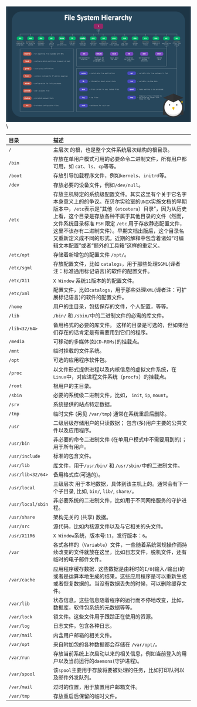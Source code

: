 <!---title:Linux文件系统结构图-->
<!---category:技术学习-->
<!---tags:linux-->
<!---author:Neal-->
<!---date:2016-04-23-->

![Linux File System Hierarchy](../images/linux-file-system-hierarchy.png)\


| 目录                  | 描述                                                                                             |
|:----------------------|:-------------------------------------------------------------------------------------------------|
| `/`                   | 主层次 的根，也是整个文件系统层次结构的根目录。                                                  |
| `/bin`                | 存放在单用户模式可用的必要命令二进制文件，所有用户都可用，如 `cat`、`ls`、`cp`等等。             |
| `/boot`               | 存放引导加载程序文件，例如`kernels`、`initrd`等。                                                |
| `/dev`                | 存放必要的设备文件，例如`/dev/null`。                                                            |
| `/etc`                | 存放主机特定的系统级配置文件。其实这里有个关于它名字本身意义上的的争议。在贝尔实验室的`UNIX`实施文档的早期版本中，`/etc`表示是“其他（`etcetera`）目录”，因为从历史上看，这个目录是存放各种不属于其他目录的文件（然而，文件系统目录标准 `FSH` 限定 `/etc` 用于存放静态配置文件，这里不该存有二进制文件）。早期文档出版后，这个目录名又重新定义成不同的形式。近期的解释中包含着诸如“可编辑文本配置”或者“额外的工具箱”这样的重定义。 |
| `/etc/opt`            | 存储着新增包的配置文件 `/opt/`。                                                                 |
| `/etc/sgml`           | 存放配置文件，比如 `catalogs`，用于那些处理`SGML`(译者注：标准通用标记语言)的软件的配置文件。    |
| `/etc/X11`            | `X Window` 系统`11`版本的的配置文件。                                                            |
| `/etc/xml`            | 配置文件，比如`catalogs`，用于那些处理`XML`(译者注：可扩展标记语言)的软件的配置文件。            |
| `/home`               | 用户的主目录，包括保存的文件，个人配置，等等。                                                   |
| `/lib`                | `/bin/` 和 `/sbin/`中的二进制文件的必需的库文件。                                                |
| `/lib<32/64>`         | 备用格式的必要的库文件。 这样的目录是可选的，但如果他们存在的话肯定是有需要用到它们的程序。      |
| `/media`              | 可移动的多媒体(如`CD-ROMs`)的挂载点。                                                            |
| `/mnt`                | 临时挂载的文件系统。                                                                             |
| `/opt`                | 可选的应用程序软件包。                                                                           |
| `/proc`               | 以文件形式提供进程以及内核信息的虚拟文件系统，在`Linux`中，对应进程文件系统（`procfs`）的挂载点。|
| `/root`               | 根用户的主目录。                                                                                 |
| `/sbin`               | 必要的系统级二进制文件，比如， `init`, `ip`, `mount`。                                           |
| `/srv`                | 系统提供的站点特定数据。                                                                         |
| `/tmp`                | 临时文件 (另见 `/var/tmp`) 通常在系统重启后删除。                                                |
| `/usr`                | 二级层级存储用户的只读数据； 包含(多)用户主要的公共文件以及应用程序。                            |
| `/usr/bin`            | 非必要的命令二进制文件 (在单用户模式中不需要用到的)；用于所有用户。                              |
| `/usr/include`        | 标准的包含文件。                                                                                 |
| `/usr/lib`            | 库文件，用于`/usr/bin/` 和 `/usr/sbin/`中的二进制文件。                                          |
| `/usr/lib<32/64>`     | 备用格式库(可选的)。                                                                             |
| `/usr/local`          | 三级层次 用于本地数据，具体到该主机上的。通常会有下一个子目录, 比如, `bin/`, `lib/`, `share/`。  |
| `/usr/local/sbin`     | 非必要系统的二进制文件，比如用于不同网络服务的守护进程。                                         |
| `/usr/share`          | 架构无关的 (共享) 数据。                                                                         |
| `/usr/src`            | 源代码，比如内核源文件以及与它相关的头文件。                                                     |
| `/usr/X11R6`          | `X Window`系统，版本号:`11`，发行版本：`6`。                                                     |
| `/var`                | 各式各样的（`Variable`）文件，一些随着系统常规操作而持续改变的文件就放在这里，比如日志文件，脱机文件，还有临时的电子邮件文件。 |
| `/var/cache`          | 应用程序缓存数据`.` 这些数据是由耗时的`I/O`(输入`/`输出)的或者是运算本地生成的结果。这些应用程序是可以重新生成或者恢复数据的。当没有数据丢失的时候，可以删除缓存文件。 |
| `/var/lib`            | 状态信息。这些信息随着程序的运行而不停地改变，比如，数据库，软件包系统的元数据等等。             |
| `/var/lock`           | 锁文件。这些文件用于跟踪正在使用的资源。                                                         |
| `/var/log`            | 日志文件。包含各种日志。                                                                         |
| `/var/mail`           | 内含用户邮箱的相关文件。                                                                         |
| `/var/opt`            | 来自附加包的各种数据都会存储在 `/var/opt/`。                                                     |
| `/var/run`            | 存放当前系统上次启动以来的相关信息，例如当前登入的用户以及当前运行的`daemons`(守护进程)。        |
| `/var/spool`          | 该`spool`主要用于存放将要被处理的任务，比如打印队列以及邮件外发队列。                            |
| `/var/mail`           | 过时的位置，用于放置用户邮箱文件。                                                               |
| `/var/tmp`            | 存放重启后保留的临时文件。                                                                       |
